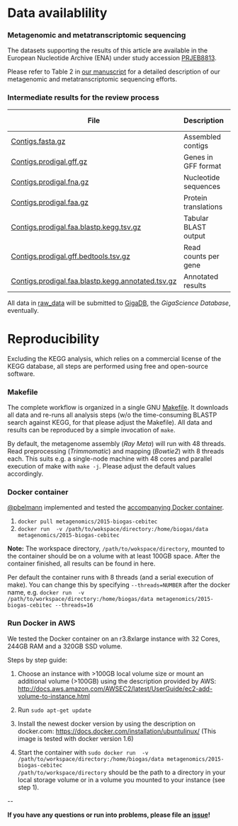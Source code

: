 # Data availablility

### Metagenomic and metatranscriptomic sequencing

The datasets supporting the results of this article are available in the European Nucleotide Archive (ENA) under study accession [PRJEB8813](http://www.ebi.ac.uk/ena/data/view/PRJEB8813).

Please refer to Table 2 in [our manuscript](latex_src/bremges_gigascience_2015.pdf) for a detailed description of our metagenomic and metatranscriptomic sequencing efforts.

### Intermediate results for the review process

File | Description | Analysis step
--- | --- | ---
[Contigs.fasta.gz](raw_data/Contigs.fasta.gz) | Assembled contigs | RayMeta assembly
[Contigs.prodigal.gff.gz](raw_data/Contigs.prodigal.gff.gz) | Genes in GFF format | Gene prediction
[Contigs.prodigal.fna.gz](raw_data/Contigs.prodigal.fna.gz) | Nucleotide sequences | Gene prediction
[Contigs.prodigal.faa.gz](raw_data/Contigs.prodigal.faa.gz) | Protein translations | Gene prediction
[Contigs.prodigal.faa.blastp.kegg.tsv.gz](raw_data/Contigs.prodigal.faa.blastp.kegg.tsv.gz) | Tabular BLAST output | BLASTP vs. KEGG
[Contigs.prodigal.gff.bedtools.tsv.gz](raw_data/Contigs.prodigal.gff.bedtools.tsv.gz) | Read counts per gene | BEDTools multicov
[Contigs.prodigal.faa.blastp.kegg.annotated.tsv.gz](raw_data/Contigs.prodigal.faa.blastp.kegg.annotated.tsv.gz) | Annotated results | Custom: [annotate.pl](annotate.pl)

All data in [raw_data](raw_data) will be submitted to [GigaDB](http://gigadb.org/), the *GigaScience Database*, eventually.

# Reproducibility

Excluding the KEGG analysis, which relies on a commercial license of the KEGG database, all steps are performed using free and open-source software.

### Makefile

The complete workflow is organized in a single GNU [Makefile](Makefile). It downloads all data and re-runs all analysis steps (w/o the time-consuming BLASTP search against KEGG, for that please adjust the Makefile). All data and results can be reproduced by a simple invocation of `make`.

By default, the metagenome assembly (*Ray Meta*) will run with 48 threads. Read preprocessing (*Trimmomatic*) and mapping (*Bowtie2*) with 8 threads each. This suits e.g. a single-node machine with 48 cores and parallel execution of make with `make -j`. Please adjust the default values accordingly.

### Docker container

[@pbelmann](https://github.com/pbelmann) implemented and tested the [accompanying Docker container](https://registry.hub.docker.com/u/metagenomics/2015-biogas-cebitec).

1. `docker pull metagenomics/2015-biogas-cebitec`
2. `docker run  -v /path/to/wokspace/directory:/home/biogas/data metagenomics/2015-biogas-cebitec`

**Note:** The workspace directory, `/path/to/wokspace/directory`, mounted to the container should be on a volume with at least 100GB space.
After the container finished, all results can be found in here.

Per default the container runs with 8 threads (and a serial execution of make).
You can change this by specifying `--threads=NUMBER` after the docker name, e.g.
`docker run  -v /path/to/workspace/directory:/home/biogas/data metagenomics/2015-biogas-cebitec --threads=16`

### Run Docker in AWS

We tested the Docker container on an r3.8xlarge instance with 32 Cores, 244GB RAM and a 320GB SSD volume.

Steps by step guide:

1. Choose an instance with >100GB local volume size or mount an additional volume (>100GB) using the description provided by AWS: http://docs.aws.amazon.com/AWSEC2/latest/UserGuide/ec2-add-volume-to-instance.html

2. Run `sudo apt-get update` 

3. Install the newest docker version by using the description on docker.com:
https://docs.docker.com/installation/ubuntulinux/
(This image is tested with docker version 1.6) 

4. Start the container with 
`sudo docker run  -v /path/to/workspace/directory:/home/biogas/data metagenomics/2015-biogas-cebitec`</br>
`/path/to/workspace/directory` should be the path to a directory in your local storage volume or in a volume you mounted to your instance (see step 1).

--

**If you have any questions or run into problems, please file an [issue](https://github.com/abremges/2015-biogas-cebitec/issues)!**
